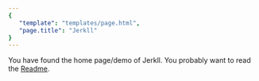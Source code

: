 ```yaml
---
{
   "template": "templates/page.html",
   "page.title": "Jerkll"
}
---
```

You have found the home page/demo of Jerkll. You probably want to read the
[Readme](#readme).
